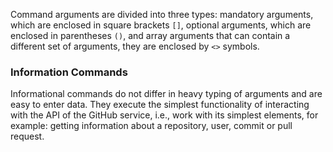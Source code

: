Command arguments are divided into three types: mandatory arguments, which are enclosed in square brackets `[]`, optional arguments, which are enclosed in parentheses `()`, and array arguments that can contain a different set of arguments, they are enclosed by `<>` symbols.

### Information Commands

Informational commands do not differ in heavy typing of arguments and are easy to enter data. They execute the simplest functionality of interacting with the API of the GitHub service, i.e., work with its simplest elements, for example: getting information about a repository, user, commit or pull request.